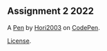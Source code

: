 Assignment 2 2022
-----------------


A [Pen](https://codepen.io/hori2003/pen/MWVeeyx) by [Hori2003](https://codepen.io/hori2003) on [CodePen](https://codepen.io).

[License](https://codepen.io/license/pen/MWVeeyx).